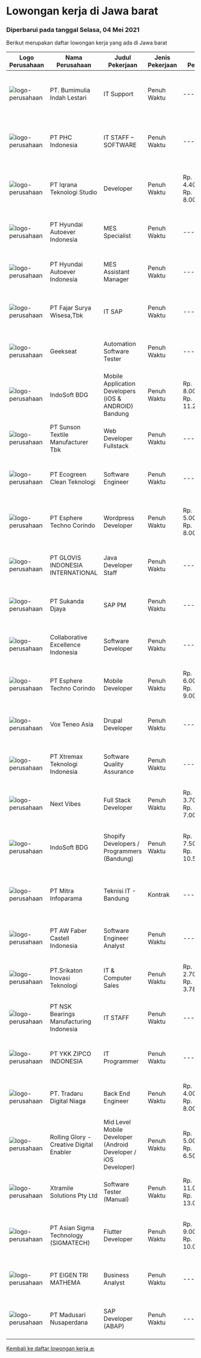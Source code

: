 
  # Lowongan kerja di Jawa barat

  ### Diperbarui pada tanggal Selasa, 04 Mei 2021

  Berikut merupakan daftar lowongan kerja yang ada di Jawa barat

  |Logo Perusahaan | Nama Perusahaan | Judul Pekerjaan | Jenis Pekerjaan | Gaji Pekerjaan | Lokasi | Deskripsi | Tanggal diunggah | Pranala |
  | -------------- | --------------- | --------------- | --------- | --------- | -------------- | ------- | ----------- | ----------- |
  |![logo-perusahaan](https://image-service-cdn.seek.com.au/63ff9e85ca3e21c93575af7ed431d8a01d3478dc/ee4dce1061f3f616224767ad58cb2fc751b8d2dc)|PT. Bumimulia Indah Lestari|IT Support|Penuh Waktu|---|Bekasi|Tugas Utama : Memberikan support IT yang baik terhadap user Membantu masalah operasional IT Mendokumentasikan operasional IT agar mudah dianalisa...|Senin, 03 Mei 2021|https://www.jobstreet.co.id/id/job/it-support-3522794?token=0~6749e860-9e5a-4326-a422-1b0018a60c2e&sectionRank=1&jobId=jobstreet-id-job-3522794|
|![logo-perusahaan](https://image-service-cdn.seek.com.au/0647a90aa08b77f38584c8f2448cb6cc5dd7b946/ee4dce1061f3f616224767ad58cb2fc751b8d2dc)|PT PHC Indonesia|IT STAFF – SOFTWARE|Penuh Waktu|---|Bekasi|Qualification: Minimum D3 – Computer Science Good programming skill with visual Studio.Net (C#) and MS-SQL database is a must Familiar with Raspberry...|Senin, 03 Mei 2021|https://www.jobstreet.co.id/id/job/it-staff-software-3522647?token=0~6749e860-9e5a-4326-a422-1b0018a60c2e&sectionRank=2&jobId=jobstreet-id-job-3522647|
|![logo-perusahaan](https://image-service-cdn.seek.com.au/9f620b06936d7b2a1deba2307b85363c4307cd0d/ee4dce1061f3f616224767ad58cb2fc751b8d2dc)|PT Iqrana Teknologi Studio|Developer|Penuh Waktu|Rp. 4.400.000-Rp. 8.000.000|Cileungsi|Job Description includes developing and maintaining our main system and developing some changes based on Client's demand especially on the system on...|Minggu, 02 Mei 2021|https://www.jobstreet.co.id/id/job/developer-3515442?token=0~6749e860-9e5a-4326-a422-1b0018a60c2e&sectionRank=3&jobId=jobstreet-id-job-3515442|
|![logo-perusahaan](https://image-service-cdn.seek.com.au/f992056d5f7387e65175ea734607b8bca8b75b07/ee4dce1061f3f616224767ad58cb2fc751b8d2dc)|PT Hyundai Autoever Indonesia|MES Specialist|Penuh Waktu|---|Bekasi|Purpose of PositionResponsible of MES System, configure required changes on system derived from changes to the process / Daily support and help for...|Sabtu, 01 Mei 2021|https://www.jobstreet.co.id/id/job/mes-specialist-3514026?token=0~6749e860-9e5a-4326-a422-1b0018a60c2e&sectionRank=4&jobId=jobstreet-id-job-3514026|
|![logo-perusahaan](https://image-service-cdn.seek.com.au/f992056d5f7387e65175ea734607b8bca8b75b07/ee4dce1061f3f616224767ad58cb2fc751b8d2dc)|PT Hyundai Autoever Indonesia|MES Assistant Manager|Penuh Waktu|---|Bekasi|Purpose of PositionResponsible of MES system, configure required changes on system derived from changes to the process / support and help for users of...|Sabtu, 01 Mei 2021|https://www.jobstreet.co.id/id/job/mes-assistant-manager-3514023?token=0~6749e860-9e5a-4326-a422-1b0018a60c2e&sectionRank=5&jobId=jobstreet-id-job-3514023|
|![logo-perusahaan](https://image-service-cdn.seek.com.au/38d4b5852cd811a3d56f44748c26dea5fa599045/ee4dce1061f3f616224767ad58cb2fc751b8d2dc)|PT Fajar Surya Wisesa,Tbk|IT SAP|Penuh Waktu|---|Bekasi|Managing and monitoring end to end Internal System and SAP Project Ensure the integrity and availability of data Coordination with IT Department...|Senin, 03 Mei 2021|https://www.jobstreet.co.id/id/job/it-sap-3522634?token=0~6749e860-9e5a-4326-a422-1b0018a60c2e&sectionRank=6&jobId=jobstreet-id-job-3522634|
|![logo-perusahaan](https://image-service-cdn.seek.com.au/6ec369771236c060e2d7d7d46be9eee1432857a5/ee4dce1061f3f616224767ad58cb2fc751b8d2dc)|Geekseat|Automation Software Tester|Penuh Waktu|---|Bandung|We’re looking for an Outstanding Automation Software Tester to join our Awesome Engineering Team at Bali or Bandung.As an Automation Software Tester...|Sabtu, 01 Mei 2021|https://www.jobstreet.co.id/id/job/automation-software-tester-3508789?token=0~6749e860-9e5a-4326-a422-1b0018a60c2e&sectionRank=7&jobId=jobstreet-id-job-3508789|
|![logo-perusahaan](https://image-service-cdn.seek.com.au/18dd707e6953ca160105945d7e204ce96b16ca18/ee4dce1061f3f616224767ad58cb2fc751b8d2dc)|IndoSoft BDG|Mobile Application Developers (iOS & ANDROID) Bandung|Penuh Waktu|Rp. 8.000.000-Rp. 11.200.000|Bandung|Dibutuhkan 2-3 IOS react native developers untuk kantor Bandung.Requirement: Relevant degrees (S1) Minimum 3 years experiences Mobile apps programming...|Senin, 03 Mei 2021|https://www.jobstreet.co.id/id/job/mobile-application-developers-ios-android-bandung-3516025?token=0~6749e860-9e5a-4326-a422-1b0018a60c2e&sectionRank=8&jobId=jobstreet-id-job-3516025|
|![logo-perusahaan](https://image-service-cdn.seek.com.au/04db4c99a59200d18c1af129270d734bbd611282/ee4dce1061f3f616224767ad58cb2fc751b8d2dc)|PT Sunson Textile Manufacturer Tbk|Web Developer Fullstack|Penuh Waktu|---|Bandung|Responsibilities : Collaborate with business analysts and developers to produce software designs Formulate program specifications and basic prototypes...|Minggu, 02 Mei 2021|https://www.jobstreet.co.id/id/job/web-developer-fullstack-3515123?token=0~6749e860-9e5a-4326-a422-1b0018a60c2e&sectionRank=9&jobId=jobstreet-id-job-3515123|
|![logo-perusahaan](https://image-service-cdn.seek.com.au/8c37c204cc41b10d6f7e467dca9c6a633a2abbc1/ee4dce1061f3f616224767ad58cb2fc751b8d2dc)|PT Ecogreen Clean Teknologi|Software Engineer|Penuh Waktu|---|Bekasi|Requirement: Bachelor degree in Computer Science or equivalent Proficiency and experience in HTML, CSS, Javascript, PHP, Ajax, and MySql Proficiency...|Senin, 03 Mei 2021|https://www.jobstreet.co.id/id/job/software-engineer-3522440?token=0~6749e860-9e5a-4326-a422-1b0018a60c2e&sectionRank=10&jobId=jobstreet-id-job-3522440|
|![logo-perusahaan](https://image-service-cdn.seek.com.au/ecf6f058e2b0dd1397eb13a4c78ddb6a36d3aae1/ee4dce1061f3f616224767ad58cb2fc751b8d2dc)|PT Esphere Techno Corindo|Wordpress Developer|Penuh Waktu|Rp. 5.000.000-Rp. 8.000.000|Jawa Barat|We are looking for Word Press Developer (not Word Press installer or just user). Responsibilities Candidate responsibilities: Install a standard set...|Minggu, 02 Mei 2021|https://www.jobstreet.co.id/id/job/wordpress-developer-3516004?token=0~6749e860-9e5a-4326-a422-1b0018a60c2e&sectionRank=11&jobId=jobstreet-id-job-3516004|
|![logo-perusahaan](https://image-service-cdn.seek.com.au/b431d28d7bb7554b049bbe16e84bcc989c596eca/ee4dce1061f3f616224767ad58cb2fc751b8d2dc)|PT GLOVIS INDONESIA INTERNATIONAL|Java Developer Staff|Penuh Waktu|---|Bekasi|Responsibilities: Execute full Software Development Life Cycle (SDLC) Develop flowcharts, layouts and documentation to identify requirements and...|Minggu, 02 Mei 2021|https://www.jobstreet.co.id/id/job/java-developer-staff-3515484?token=0~6749e860-9e5a-4326-a422-1b0018a60c2e&sectionRank=12&jobId=jobstreet-id-job-3515484|
|![logo-perusahaan](https://image-service-cdn.seek.com.au/ce2946ba8aa3231ae3fab26618659cc2b6f8230c/ee4dce1061f3f616224767ad58cb2fc751b8d2dc)|PT Sukanda Djaya|SAP PM|Penuh Waktu|---|Bekasi|Requirements Bachelor degree from Information Technology, or Computer Science Minimum 2 years of experience in SAP PM Experience in design functional...|Senin, 03 Mei 2021|https://www.jobstreet.co.id/id/job/sap-pm-3522057?token=0~6749e860-9e5a-4326-a422-1b0018a60c2e&sectionRank=13&jobId=jobstreet-id-job-3522057|
|![logo-perusahaan](https://image-service-cdn.seek.com.au/00c268b58ba99fc65b0b0108dd8e2d7068acfb74/ee4dce1061f3f616224767ad58cb2fc751b8d2dc)|Collaborative Excellence Indonesia|Software Developer|Penuh Waktu|---|Jawa Barat|Responsibilities: Design, coding, and testing of modules for various components of our product framework Capable of understanding and delivering...|Sabtu, 01 Mei 2021|https://www.jobstreet.co.id/id/job/software-developer-3509773?token=0~6749e860-9e5a-4326-a422-1b0018a60c2e&sectionRank=14&jobId=jobstreet-id-job-3509773|
|![logo-perusahaan](https://image-service-cdn.seek.com.au/ecf6f058e2b0dd1397eb13a4c78ddb6a36d3aae1/ee4dce1061f3f616224767ad58cb2fc751b8d2dc)|PT Esphere Techno Corindo|Mobile Developer|Penuh Waktu|Rp. 6.000.000-Rp. 9.000.000|Jawa Barat|Persyaratan: Strong knowledge of Android SDK, different versions of Android, and how to deal with different screen sizes Strong knowledge of Mobile...|Minggu, 02 Mei 2021|https://www.jobstreet.co.id/id/job/mobile-developer-3516002?token=0~6749e860-9e5a-4326-a422-1b0018a60c2e&sectionRank=15&jobId=jobstreet-id-job-3516002|
|![logo-perusahaan](https://image-service-cdn.seek.com.au/a7bdf4addc6bbb4b8b295105525fdab4299969cd/ee4dce1061f3f616224767ad58cb2fc751b8d2dc)|Vox Teneo Asia|Drupal Developer|Penuh Waktu|---|Bandung|Requirements Candidate must possess at least Diploma, Bachelor's Degree in Engineering (Computer/Telecommunication), Computer Science/Information...|Minggu, 02 Mei 2021|https://www.jobstreet.co.id/id/job/drupal-developer-3515673?token=0~6749e860-9e5a-4326-a422-1b0018a60c2e&sectionRank=16&jobId=jobstreet-id-job-3515673|
|![logo-perusahaan](https://image-service-cdn.seek.com.au/8f78238280bab3dfdfe346f1e561ec7dc9674cbe/ee4dce1061f3f616224767ad58cb2fc751b8d2dc)|PT Xtremax Teknologi Indonesia|Software Quality Assurance|Penuh Waktu|---|Bandung|As a Quality Assurance professional, you are tasked with the mission of validating the work that was done by your team. You are responsible for...|Kamis, 29 April 2021|https://www.jobstreet.co.id/id/job/software-quality-assurance-3520161?token=0~6749e860-9e5a-4326-a422-1b0018a60c2e&sectionRank=17&jobId=jobstreet-id-job-3520161|
|![logo-perusahaan](https://image-service-cdn.seek.com.au/f7a99295e0bc42fc976d4aaeb878d9470e92a2f8/ee4dce1061f3f616224767ad58cb2fc751b8d2dc)|Next Vibes|Full Stack Developer|Penuh Waktu|Rp. 3.700.000-Rp. 7.000.000|Bandung|We’re looking for Full Stack Angular Developer who can create web application.Full Stack Angular Developer will work closely with our product team...|Jumat, 30 April 2021|https://www.jobstreet.co.id/id/job/full-stack-developer-3512852?token=0~6749e860-9e5a-4326-a422-1b0018a60c2e&sectionRank=18&jobId=jobstreet-id-job-3512852|
|![logo-perusahaan](https://image-service-cdn.seek.com.au/18dd707e6953ca160105945d7e204ce96b16ca18/ee4dce1061f3f616224767ad58cb2fc751b8d2dc)|IndoSoft BDG|Shopify Developers / Programmers (Bandung)|Penuh Waktu|Rp. 7.500.000-Rp. 10.500.000|Bandung|Kami IndoSoft sedang membutuhkan 2-3 Shopify Developers / Programmers.  Kualifikasi :  Lulusan Diploma / S1 Pengalaman minimal 2 tahun di bidang PHP...|Jumat, 30 April 2021|https://www.jobstreet.co.id/id/job/shopify-developers-programmers-bandung-3521043?token=0~6749e860-9e5a-4326-a422-1b0018a60c2e&sectionRank=19&jobId=jobstreet-id-job-3521043|
|![logo-perusahaan](https://image-service-cdn.seek.com.au/e882991b048dd6ac4129f69176834f688f4a0d67/ee4dce1061f3f616224767ad58cb2fc751b8d2dc)|PT Mitra Infoparama|Teknisi IT - Bandung|Kontrak|---|Bandung|Pendidikan minimal D3 Teknik Komputer atau setara Freshgraduate diperbolehkan melamar Mengetahui Perangkat keras pada Laptop &amp; PC Mampu memecahkan...|Kamis, 29 April 2021|https://www.jobstreet.co.id/id/job/teknisi-it-bandung-3519906?token=0~6749e860-9e5a-4326-a422-1b0018a60c2e&sectionRank=20&jobId=jobstreet-id-job-3519906|
|![logo-perusahaan](https://image-service-cdn.seek.com.au/a1945add14494df8cc5e24f2878628c1af4c1293/ee4dce1061f3f616224767ad58cb2fc751b8d2dc)|PT AW Faber Castell Indonesia|Software Engineer Analyst|Penuh Waktu|---|Jawa Barat|Requirements :·  D3 or S1, majoring majoring Science or Engineering.·  Min. 3 years of working experience in the related field is required for this...|Senin, 03 Mei 2021|https://www.jobstreet.co.id/id/job/software-engineer-analyst-3522376?token=0~6749e860-9e5a-4326-a422-1b0018a60c2e&sectionRank=21&jobId=jobstreet-id-job-3522376|
|![logo-perusahaan](https://us.123rf.com/450wm/pavelstasevich/pavelstasevich1811/pavelstasevich181101027/112815900-stock-vector-no-image-available-icon-flat-vector.jpg?ver=6)|PT.Srikaton Inovasi Teknologi|IT & Computer Sales|Penuh Waktu|Rp. 2.700.000-Rp. 3.780.000|Bandung|Usia minimal 23 tahun Lulusan D3/S1 Pada jurusan Teknik Komputer/Informatika Memiliki kendaran bermotor sendiri Memiliki pengetahuan di bidang...|Kamis, 29 April 2021|https://www.jobstreet.co.id/id/job/it-computer-sales-3520120?token=0~6749e860-9e5a-4326-a422-1b0018a60c2e&sectionRank=22&jobId=jobstreet-id-job-3520120|
|![logo-perusahaan](https://image-service-cdn.seek.com.au/ec2c750935e13ba65dca57ab19b6d121b1cbbf43/ee4dce1061f3f616224767ad58cb2fc751b8d2dc)|PT NSK Bearings Manufacturing Indonesia|IT STAFF|Penuh Waktu|---|Bekasi|REQUIREMENTS: Diploma or Bachelor Degree in Information Technology/Computer (Engineering). Preferably having 1-2 years of experience in IT...|Jumat, 30 April 2021|https://www.jobstreet.co.id/id/job/it-staff-3521504?token=0~6749e860-9e5a-4326-a422-1b0018a60c2e&sectionRank=23&jobId=jobstreet-id-job-3521504|
|![logo-perusahaan](https://image-service-cdn.seek.com.au/ed718c044e0e9bf9ab8776f9c0798f2fee23f4f9/ee4dce1061f3f616224767ad58cb2fc751b8d2dc)|PT YKK ZIPCO INDONESIA|IT Programmer|Penuh Waktu|---|Bekasi|PT YKK ZIPCO INDONESIA, has been operating since 1989 in Indonesia. Today, we are entering a period of transition and stepping up to a new level of...|Jumat, 30 April 2021|https://www.jobstreet.co.id/id/job/it-programmer-3521022?token=0~6749e860-9e5a-4326-a422-1b0018a60c2e&sectionRank=24&jobId=jobstreet-id-job-3521022|
|![logo-perusahaan](https://image-service-cdn.seek.com.au/d8bc4c63a537393b641d169104e1cda71b8f7837/ee4dce1061f3f616224767ad58cb2fc751b8d2dc)|PT. Tradaru Digital Niaga|Back End Engineer|Penuh Waktu|Rp. 4.000.000-Rp. 8.000.000|Bandung|Job description: Collaborate in agile software development teams Building, testing, optimizing stable and great products Maintain documentation, code...|Sabtu, 01 Mei 2021|https://www.jobstreet.co.id/id/job/back-end-engineer-3514578?token=0~6749e860-9e5a-4326-a422-1b0018a60c2e&sectionRank=25&jobId=jobstreet-id-job-3514578|
|![logo-perusahaan](https://image-service-cdn.seek.com.au/102dca1c75fb558e6532d8df396235b956dd0e8e/ee4dce1061f3f616224767ad58cb2fc751b8d2dc)|Rolling Glory - Creative Digital Enabler|Mid Level Mobile Developer (Android Developer / iOS Developer)|Penuh Waktu|Rp. 5.000.000-Rp. 6.500.000|Bandung|Rolling Glory is looking for an Android / iOS Developer, who  has experience in Android / iOS application development, has experience in publishing...|Jumat, 30 April 2021|https://www.jobstreet.co.id/id/job/mid-level-mobile-developer-android-developer-ios-developer-3512904?token=0~6749e860-9e5a-4326-a422-1b0018a60c2e&sectionRank=26&jobId=jobstreet-id-job-3512904|
|![logo-perusahaan](https://image-service-cdn.seek.com.au/886dbb766c5bd832cea6f1bb5b5374b094ca8917/ee4dce1061f3f616224767ad58cb2fc751b8d2dc)|Xtramile Solutions Pty Ltd|Software Tester (Manual)|Penuh Waktu|Rp. 11.000.000-Rp. 13.000.000|Jawa Barat|Join our fast growing team delivering world class business outcomes for our International business clients.This role will provide you with exciting...|Kamis, 29 April 2021|https://www.jobstreet.co.id/id/job/software-tester-manual-3520370?token=0~6749e860-9e5a-4326-a422-1b0018a60c2e&sectionRank=27&jobId=jobstreet-id-job-3520370|
|![logo-perusahaan](https://image-service-cdn.seek.com.au/836b04d889a66ec831d78756cfe173308fc324a1/ee4dce1061f3f616224767ad58cb2fc751b8d2dc)|PT Asian Sigma Technology (SIGMATECH)|Flutter Developer|Penuh Waktu|Rp. 9.000.000-Rp. 10.000.000|Bogor|LOCATION : CITEUREUP, BOGORINDUSTRY : MANUFACTURINGREQUIREMENT: Proven experience as an app developer. Understanding of software development life...|Sabtu, 01 Mei 2021|https://www.jobstreet.co.id/id/job/flutter-developer-3509582?token=0~6749e860-9e5a-4326-a422-1b0018a60c2e&sectionRank=28&jobId=jobstreet-id-job-3509582|
|![logo-perusahaan](https://image-service-cdn.seek.com.au/a2885aaad12cd49fb8eb442831e46fcca493b76d/ee4dce1061f3f616224767ad58cb2fc751b8d2dc)|PT EIGEN TRI MATHEMA|Business Analyst|Penuh Waktu|---|Bandung|KUALIFIKASI: Umur maksimal 30 tahun Bersedia melakukan perjalanan ke luar kota Memiliki kemampuan berkomunikasi yang baik Memiliki background IT...|Kamis, 29 April 2021|https://www.jobstreet.co.id/id/job/business-analyst-3519867?token=0~6749e860-9e5a-4326-a422-1b0018a60c2e&sectionRank=29&jobId=jobstreet-id-job-3519867|
|![logo-perusahaan](https://image-service-cdn.seek.com.au/b388bc9b1429321752f5409f25f1a040062e99cc/ee4dce1061f3f616224767ad58cb2fc751b8d2dc)|PT Madusari Nusaperdana|SAP Developer (ABAP)|Penuh Waktu|---|Bekasi|Mampu memberikan solusi technical dari yang di berikan business analyst Bertanggung jawab untuk develop, build, test &amp; implement Aplikasi berbasis...|Minggu, 02 Mei 2021|https://www.jobstreet.co.id/id/job/sap-developer-abap-3515263?token=0~6749e860-9e5a-4326-a422-1b0018a60c2e&sectionRank=30&jobId=jobstreet-id-job-3515263|


  [Kembali ke daftar lowongan kerja 🔙](../README.md#daftar-lowongan-kerja)
  